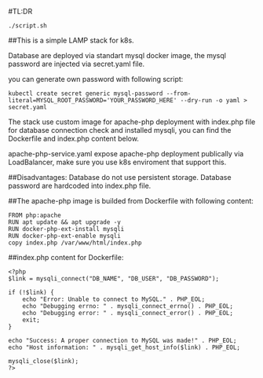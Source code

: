 #TL:DR
```
./script.sh
```

##This is a simple LAMP stack for k8s.


Database are deployed via standart mysql docker image, the mysql password are injected via secret.yaml file.

you can generate own password with following script:
```
kubectl create secret generic mysql-password --from-literal=MYSQL_ROOT_PASSWORD='YOUR_PASSWORD_HERE' --dry-run -o yaml > secret.yaml
```

The stack use custom image for apache-php deployment with index.php file for database connection check and installed mysqli, you can find the Dockerfile and index.php content below.

apache-php-service.yaml expose apache-php deployment publically via LoadBalancer, make sure you use k8s enviroment that support this.


##Disadvantages:
Database do not use persistent storage.
Database password are hardcoded into index.php file.



##The apache-php image is builded from Dockerfile with following content:

```
FROM php:apache
RUN apt update && apt upgrade -y
RUN docker-php-ext-install mysqli
RUN docker-php-ext-enable mysqli
copy index.php /var/www/html/index.php
```

##index.php content for Dockerfile:

```
<?php
$link = mysqli_connect("DB_NAME", "DB_USER", "DB_PASSWORD");

if (!$link) {
    echo "Error: Unable to connect to MySQL." . PHP_EOL;
    echo "Debugging errno: " . mysqli_connect_errno() . PHP_EOL;
    echo "Debugging error: " . mysqli_connect_error() . PHP_EOL;
    exit;
}

echo "Success: A proper connection to MySQL was made!" . PHP_EOL;
echo "Host information: " . mysqli_get_host_info($link) . PHP_EOL;

mysqli_close($link);
?>
```
